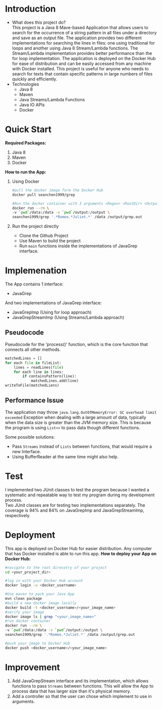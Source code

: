 # Introduction
- What does this project do?  
  This project is a Java 8 Mave-based Application that allows users to search for the occurrence of a string pattern in all files under a directory and save as an output file. The application provides two different implementations for searching the lines in files: one using traditional for loops and another using Java 8 Stream/Lambda functions. The Stream/Lambda implementation provides better performance than the for loop implementation. The application is deployed on the Docker Hub for ease of distribution and can be easily accessed from any machine with Docker installed. This project is useful for anyone who needs to search for texts that contain specific patterns in large numbers of files quickly and efficiently.
- Technologies
    - Java 8
    - Maven
    - Java Streams/Lambda Functions
    - Java IO APIs
    - Docker

# Quick Start
**Required Packages:**
1. Java 8
2. Maven
3. Docker

**How to run the App:**
1. Using Docker
    ```bash
    #pull the docker image form the Docker Hub
    docker pull seanchen1999/grep
    
    #Run the docker container with 3 arguments <Regex> <RootDir> <OutputFile>
    docker run --rm \
    -v `pwd`/data:/data -v `pwd`/output:/output \
    seanchen1999/grep '.*Romeo.*Juliet.*' /data /output/grep.out
    ```

2. Run the project directly
    - Clone the Github Project
    - Use Maven to bulid the project
    - Run `main` functions inside the implementations of JavaGrep interface.

# Implemenation
The App contains 1 interface:
- JavaGrep

And two implementations of JavaGrep interface:
- JavaGrepImp (Using for loop approach)
- JavaGrepStreamImp (Using Streams/Lambda approach)

## Pseudocode
Pseudocode for the 'process()' function, which is the core function that connects all other methods.
```Python
matchedLines = []
for each file in fileList:
    lines = readLines(file)
    for each line in lines:
        if containsPattern(line):
            matchedLines.add(line)
writeToFile(matchedLiens)
```

## Performance Issue
The application may throw `java.lang.OutOfMemoryError: GC overhead limit exceeded` Exception when dealing with a large amount of data, typically when the data size is greater than the JVM memory size. This is because the program is using `List<>` to pass data though different functions.

Some possible solutions:
- Pass `Streams` instead of `Lists` between functions, that would require a new Interface.
- Using BufferReader at the same time might also help.

# Test
I implemented two JUnit classes to test the program because I wanted a systematic and repeatable way to test my program during my development process.  
Two JUnit classes are for testing two implementations separately. The coverage is 94% and 84% on JavaGrepImp and JavaGrepStreamImp, respectively.

# Deployment
This app is deployed on Docker Hub for easier distribution. Any computer that has Docker installed is able to run this app.
**How to deploy your App on Docker Hub:**
```bash
#navigate to the root direcotry of your project
cd <your_project_dir>

#log in with your Docker Hub account
docker login -u <docker_username>

#Use maven to pack your Java App
mvn clean package
#build a new docker image locally
docker build -t <docker_username>/<your_image_name>
#verify your image
docker image ls | grep "<your_image_name>"
#run docker container
docker run --rm \
-v `pwd`/data:/data -v `pwd`/output:/output \
seanchen1999/grep '.*Romeo.*Juliet.*' /data /output/grep.out

#push your image to Docker Hub
docker push <docker_username>/<your_image_name>
```

# Improvement
1. Add JavaGrepStream interface and its implementation, which allows functions to pass `Streams` between functions. This will allow the App to process data that has larger size than it's physical memory.
2. Add a controller so that the user can chose which implement to use in arguments.